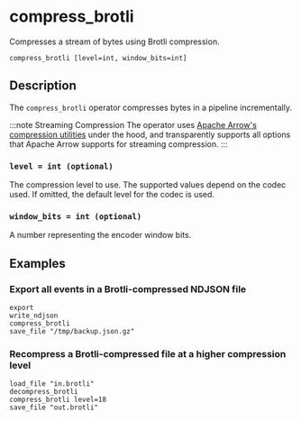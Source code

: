 # compress_brotli

Compresses a stream of bytes using Brotli compression.

```tql
compress_brotli [level=int, window_bits=int]
```

## Description

The `compress_brotli` operator compresses bytes in a pipeline incrementally.

:::note Streaming Compression
The operator uses [Apache Arrow's compression
utilities][apache-arrow-compression] under the hood, and transparently supports
all options that Apache Arrow supports for streaming compression.
:::

[apache-arrow-compression]: https://arrow.apache.org/docs/cpp/api/utilities.html#compression

### `level = int (optional)`

The compression level to use. The supported values depend on the codec used. If
omitted, the default level for the codec is used.

### `window_bits = int (optional)`

A number representing the encoder window bits.

## Examples

### Export all events in a Brotli-compressed NDJSON file

```tql
export
write_ndjson
compress_brotli
save_file "/tmp/backup.json.gz"
```

###  Recompress a Brotli-compressed file at a higher compression level

```tql
load_file "in.brotli"
decompress_brotli
compress_brotli level=18
save_file "out.brotli"
```
